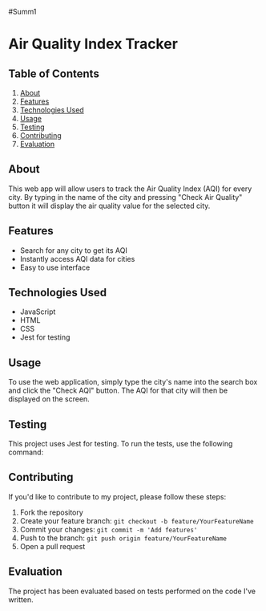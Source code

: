 #Summ1
# Air Quality Index Tracker

## Table of Contents
1. [About](#about)
2. [Features](#features)
3. [Technologies Used](#technologies-used)
5. [Usage](#usage)
6. [Testing](#testing)
7. [Contributing](#contributing)
8. [Evaluation](#evaluation)

<a name="about"></a>
## About
This web app will allow users to track the Air Quality Index (AQI) for every city. By typing in the name of the city and pressing "Check Air Quality" button it will display the air quality value for the selected city. 

<a name="features"></a>
## Features
* Search for any city to get its AQI
* Instantly access AQI data for cities
* Easy to use interface

<a name="technologies-used"></a>
## Technologies Used
* JavaScript
* HTML
* CSS
* Jest for testing

<a name="usage"></a>
## Usage
To use the web application, simply type the city's name into the search box and click the "Check AQI" button. The AQI for that city will then be displayed on the screen.

<a name="testing"></a>
## Testing
This project uses Jest for testing. To run the tests, use the following command:

<a name="contributing"></a>
## Contributing
If you'd like to contribute to my project, please follow these steps:

1. Fork the repository
2. Create your feature branch: `git checkout -b feature/YourFeatureName`
3. Commit your changes: `git commit -m 'Add features'`
4. Push to the branch: `git push origin feature/YourFeatureName`
5. Open a pull request

<a name="evaluation"></a>
## Evaluation
The project has been evaluated based on tests performed on the code I've written. 

